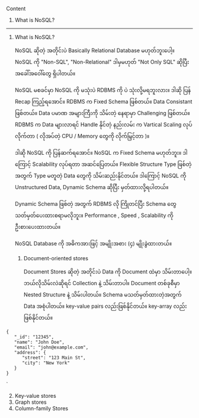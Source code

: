 
Content 
1. What is NoSQL?

------------------------------------------------------------------------

1. What is NoSQL?
   
   NoSQL ဆိုတဲ့ အတိုင်းပဲ Basically Relational Database မဟုတ်ဘူးပေါ့။ NoSQL ကို "Non-SQL", "Non-Relational" ဒါမှမဟုတ် "Not Only SQL" ဆိုပြီး အခေါ်အဝေါ်တွေ ရှိပါတယ်။ 
   
   NoSQL မစခင်မှာ NoSQL ကို မသုံးပဲ ​RDBMS ကို ပဲ သုံးလို့မရဘူးလား။ ဒါဆို ပြန် Recap ကြည့်ရအောင်။ RDBMS က Fixed Schema ဖြစ်တယ်။ Data Consistant ဖြစ်တယ်။ Data ပမာဏ အများကြီးကို သိမ်းတဲ့ နေရာမှာ Challenging ဖြစ်တယ်။ RDBMS က Data များလာရင် Handle နိုင်တဲ့ နည်းလမ်း က Vartical Scaling လုပ်လိုက်တာ ( လိုအပ်တဲ့ CPU / Memory တွေကို လိုက်မြှင့်တာ )။ ​  
   
   ဒါဆို NoSQL ကို ပြန်ဆက်ရအောင်။ NoSQL က Fixed Schema မဟုတ်ဘူး။ ဒါကြောင့် Scalability လုပ်ရတာ အဆင်ပြေတယ်။ Flexible Structure Type ဖြစ်တဲ့ အတွက် Type မတူတဲ့ Data တွေကို သိမ်းဆည်းနိုင်တယ်။ ဒါကြောင့် NoSQL ကို Unstructured Data, Dynamic Schema ဆိုပြီး မှတ်ထားလို့ရပါတယ်။
   
   Dynamic Schema ဖြစ်တဲ့ အတွက် RDBMS လို ကြိုတင်ပြီး Schema တွေ သတ်မှတ်ပေးထားစရာမလိုဘူး။ Performance , Speed , Scalability ကို ဦးစားပေးထားတယ်။ 
   
   NoSQL Database ကို အဓိကအားဖြင့် အမျိုးအစား (၄) မျိုးခွဲထားတယ်။ 
   
   1. Document-oriented stores
      
      Document Stores ဆိုတဲ့ အတိုင်းပဲ Data ကို Document ထဲမှာ သိမ်းတာပေါ့။ ဘယ်လိုသိမ်းလဲဆိုရင် Collection နဲ့ သိမ်းတာပါ။ Document တစ်ခုစီမှာ Nested Structure နဲ့ သိမ်းပါတယ်။ Schema မသတ်မှတ်ထားတဲ့အတွက် Data အစုံပါတယ်။ key-value pairs လည်းဖြစ်နိုင်တယ်။ key-array လည်းဖြစ်နိုင်တယ်။
            
```
{
   "_id": "12345",
   "name": "John Doe",
   "email": "john@example.com",
   "address": {
      "street": "123 Main St",
      "city": "New York"
   }
}
```
`
      
   2. Key-value stores
   3. Graph stores
   4. Column-family Stores

   
   
   
   

